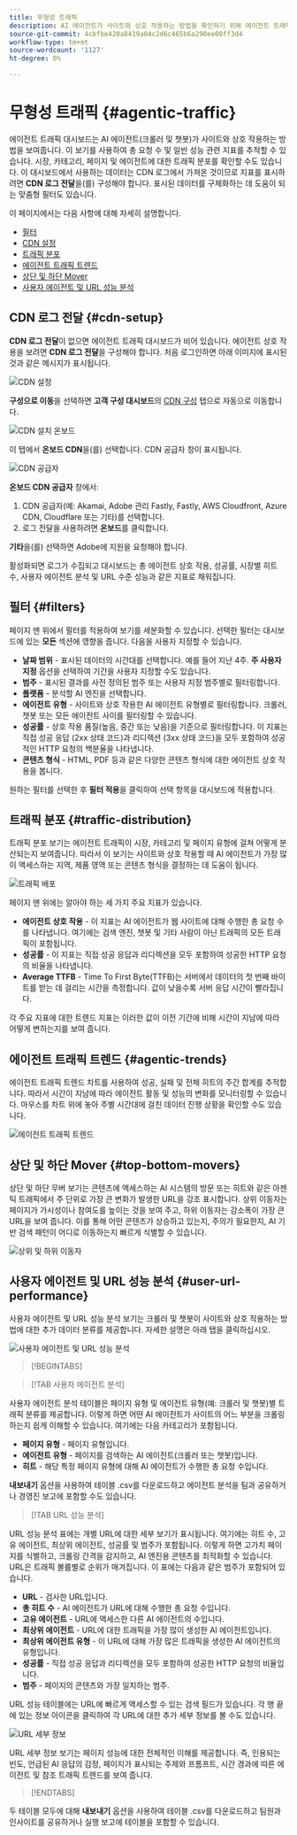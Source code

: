 ```yaml
---
title: 무형성 트래픽
description: AI 에이전트가 사이트와 상호 작용하는 방법을 확인하기 위해 에이전트 트래픽 대시보드를 사용하는 방법을 알아봅니다.
source-git-commit: 4cbfbe420a8419a04c2d6c465b6a290ee00ff3d4
workflow-type: tm+mt
source-wordcount: '1127'
ht-degree: 0%

---
```



# 무형성 트래픽 {#agentic-traffic}

에이전트 트래픽 대시보드는 AI 에이전트(크롤러 및 챗봇)가 사이트와 상호 작용하는 방법을 보여줍니다. 이 보기를 사용하여 총 요청 수 및 일반 성능 관련 지표를 추적할 수 있습니다. 시장, 카테고리, 페이지 및 에이전트에 대한 트래픽 분포를 확인할 수도 있습니다. 이 대시보드에서 사용하는 데이터는 CDN 로그에서 가져온 것이므로 지표를 표시하려면 **CDN 로그 전달**&#x200B;을(를) 구성해야 합니다. 표시된 데이터를 구체화하는 데 도움이 되는 맞춤형 필터도 있습니다.

이 페이지에서는 다음 사항에 대해 자세히 설명합니다.

* [필터](#filters)
* [CDN 설정](#cdn-setup)
* [트래픽 분포](#traffic-distribution)
* [에이전트 트래픽 트렌드](#agentic-trends)
* [상단 및 하단 Mover](#top-bottom-movers)
* [사용자 에이전트 및 URL 성능 분석](#user-url-performance)

## CDN 로그 전달 {#cdn-setup}

**CDN 로그 전달**&#x200B;이 없으면 에이전트 트래픽 대시보드가 비어 있습니다. 에이전트 상호 작용을 보려면 **CDN 로그 전달**&#x200B;을 구성해야 합니다.  처음 로그인하면 아래 이미지에 표시된 것과 같은 메시지가 표시됩니다.

![CDN 설정](/help/dashboards/assets/ag-log-forward1.png)

**구성으로 이동**&#x200B;을 선택하면 **고객 구성 대시보드**&#x200B;의 [CDN 구성](/help/dashboards/customer-configuration.md) 탭으로 자동으로 이동합니다.

![CDN 설치 온보드](/help/dashboards/assets/ag-log-forward2.png)

이 탭에서 **온보드 CDN**&#x200B;을(를) 선택합니다. CDN 공급자 창이 표시됩니다.

![CDN 공급자](/help/dashboards/assets/ag-log-forward3.png)

**온보드 CDN 공급자** 창에서:

1. CDN 공급자(예: Akamai, Adobe 관리 Fastly, Fastly, AWS Cloudfront, Azure CDN, Cloudflare 또는 기타)를 선택합니다.
2. 로그 전달을 사용하려면 **온보드**&#x200B;를 클릭합니다.

**기타**&#x200B;을(를) 선택하면 Adobe에 지원을 요청해야 합니다.

활성화되면 로그가 수집되고 대시보드는 총 에이전트 상호 작용, 성공률, 시장별 히트 수, 사용자 에이전트 분석 및 URL 수준 성능과 같은 지표로 채워집니다.

## 필터 {#filters}

페이지 맨 위에서 필터를 적용하여 보기를 세분화할 수 있습니다. 선택한 필터는 대시보드에 있는 **모든** 섹션에 영향을 줍니다. 다음을 사용자 지정할 수 있습니다.

* **날짜 범위** - 표시된 데이터의 시간대를 선택합니다. 예를 들어 지난 4주. **주 사용자 지정** 옵션을 선택하여 기간을 사용자 지정할 수도 있습니다.
* **범주** - 표시된 결과를 사전 정의된 범주 또는 사용자 지정 범주별로 필터링합니다.
* **플랫폼** - 분석할 AI 엔진을 선택합니다.
* **에이전트 유형** - 사이트와 상호 작용한 AI 에이전트 유형별로 필터링합니다. 크롤러, 챗봇 또는 모든 에이전트 사이를 필터링할 수 있습니다.
* **성공률** - 상호 작용 품질(높음, 중간 또는 낮음)을 기준으로 필터링합니다. 이 지표는 직접 성공 응답 (2xx 상태 코드)과 리디렉션 (3xx 상태 코드)을 모두 포함하여 성공적인 HTTP 요청의 백분율을 나타냅니다.
* **콘텐츠 형식** - HTML, PDF 등과 같은 다양한 콘텐츠 형식에 대한 에이전트 상호 작용을 봅니다.

원하는 필터를 선택한 후 **필터 적용**&#x200B;을 클릭하여 선택 항목을 대시보드에 적용합니다.

## 트래픽 분포 {#traffic-distribution}

트래픽 분포 보기는 에이전트 트래픽이 시장, 카테고리 및 페이지 유형에 걸쳐 어떻게 분산되는지 보여줍니다. 따라서 이 보기는 사이트와 상호 작용할 때 AI 에이전트가 가장 많이 액세스하는 지역, 제품 영역 또는 콘텐츠 형식을 결정하는 데 도움이 됩니다.

![트래픽 배포](/help/dashboards/assets/ag-main.png)

페이지 맨 위에는 알아야 하는 세 가지 주요 지표가 있습니다.

* **에이전트 상호 작용** - 이 지표는 AI 에이전트가 웹 사이트에 대해 수행한 총 요청 수를 나타냅니다. 여기에는 검색 엔진, 챗봇 및 기타 사람이 아닌 트래픽의 모든 트래픽이 포함됩니다.
* **성공률** - 이 지표는 직접 성공 응답과 리디렉션을 모두 포함하여 성공한 HTTP 요청의 비율을 나타냅니다.
* **Average TTFB** - Time To First Byte(TTFB)는 서버에서 데이터의 첫 번째 바이트를 받는 데 걸리는 시간을 측정합니다. 값이 낮을수록 서버 응답 시간이 빨라집니다.

각 주요 지표에 대한 트렌드 지표는 이러한 값이 이전 기간에 비해 시간이 지남에 따라 어떻게 변하는지를 보여 줍니다.

## 에이전트 트래픽 트렌드 {#agentic-trends}

에이전트 트래픽 트렌드 차트를 사용하여 성공, 실패 및 전체 히트의 주간 합계를 추적합니다. 따라서 시간이 지남에 따라 에이전트 활동 및 성능의 변화를 모니터링할 수 있습니다. 마우스를 차트 위에 놓아 주별 시간대에 걸친 데이터 진행 상황을 확인할 수도 있습니다.

![에이전트 트래픽 트렌드](/help/dashboards/assets/ag-trends.png)

## 상단 및 하단 Mover {#top-bottom-movers}

상단 및 하단 무버 보기는 콘텐츠에 액세스하는 AI 시스템의 방문 또는 히트와 같은 아젠틱 트래픽에서 주 단위로 가장 큰 변화가 발생한 URL을 강조 표시합니다. 상위 이동자는 페이지가 가시성이나 참여도를 높이는 것을 보여 주고, 하위 이동자는 감소폭이 가장 큰 URL을 보여 줍니다. 이를 통해 어떤 콘텐츠가 상승하고 있는지, 주의가 필요한지, AI 기반 검색 패턴이 어디로 이동하는지 빠르게 식별할 수 있습니다.

![상위 및 하위 이동자](/help/dashboards/assets/movers.png)

## 사용자 에이전트 및 URL 성능 분석 {#user-url-performance}

사용자 에이전트 및 URL 성능 분석 보기는 크롤러 및 챗봇이 사이트와 상호 작용하는 방법에 대한 추가 데이터 분류를 제공합니다. 자세한 설명은 아래 탭을 클릭하십시오.

![사용자 에이전트 및 URL 성능 분석](/help/dashboards/assets/user-agent.png)

>[!BEGINTABS]

>[!TAB 사용자 에이전트 분석]

사용자 에이전트 분석 테이블은 페이지 유형 및 에이전트 유형(예: 크롤러 및 챗봇)별 트래픽 분류를 제공합니다. 이렇게 하면 어떤 AI 에이전트가 사이트의 어느 부분을 크롤링하는지 쉽게 이해할 수 있습니다. 여기에는 다음 카테고리가 포함됩니다.

* **페이지 유형** - 페이지 유형입니다.
* **에이전트 유형** - 페이지를 검색하는 AI 에이전트(크롤러 또는 챗봇)입니다.
* **히트** - 해당 특정 페이지 유형에 대해 AI 에이전트가 수행한 총 요청 수입니다.

**내보내기** 옵션을 사용하여 테이블 .csv를 다운로드하고 에이전트 분석을 팀과 공유하거나 경영진 보고에 포함할 수도 있습니다.

>[!TAB URL 성능 분석]

URL 성능 분석 표에는 개별 URL에 대한 세부 보기가 표시됩니다. 여기에는 히트 수, 고유 에이전트, 최상위 에이전트, 성공률 및 범주가 포함됩니다. 이렇게 하면 고가치 페이지를 식별하고, 크롤링 간격을 감지하고, AI 엔진용 콘텐츠를 최적화할 수 있습니다. URL은 트래픽 볼륨별로 순위가 매겨집니다. 이 표에는 다음과 같은 범주가 포함되어 있습니다.

* **URL** - 검사한 URL입니다.
* **총 히트 수** - AI 에이전트가 URL에 대해 수행한 총 요청 수입니다.
* **고유 에이전트** - URL에 액세스한 다른 AI 에이전트의 수입니다.
* **최상위 에이전트** - URL에 대한 트래픽을 가장 많이 생성한 AI 에이전트입니다.
* **최상위 에이전트 유형** - 이 URL에 대해 가장 많은 트래픽을 생성한 AI 에이전트의 유형입니다.
* **성공률** - 직접 성공 응답과 리디렉션을 모두 포함하여 성공한 HTTP 요청의 비율입니다.
* **범주** - 페이지의 콘텐츠와 가장 일치하는 범주.

URL 성능 테이블에는 URL에 빠르게 액세스할 수 있는 검색 필드가 있습니다. 각 행 끝에 있는 정보 아이콘을 클릭하여 각 URL에 대한 추가 세부 정보를 볼 수도 있습니다.

![URL 세부 정보](/help/dashboards/assets/details.png)

URL 세부 정보 보기는 페이지 성능에 대한 전체적인 이해를 제공합니다. 즉, 인용되는 빈도, 언급된 AI 응답의 감정, 페이지가 표시되는 주제와 프롬프트, 시간 경과에 따른 에이전트 및 참조 트래픽 트렌드를 보여 줍니다.

>[!ENDTABS]

두 테이블 모두에 대해 **내보내기** 옵션을 사용하여 테이블 .csv를 다운로드하고 팀원과 인사이트를 공유하거나 실행 보고에 테이블을 포함할 수 있습니다.
